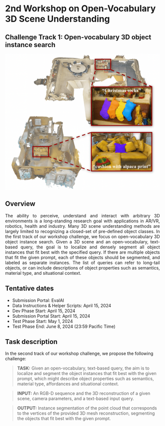 # 2nd Workshop on Open-Vocabulary 3D Scene Understanding 

<h2><strong>Challenge Track 1</strong>: Open-vocabulary 3D object instance search</h2>

<!-- ![Alt text](assets/scenefun3d_2.png "a title") -->
<!-- <video controls autoplay loop poster="assets/teaser2_poster.png">
  <source src="assets/teaser2.mp4" type="video/mp4">
</video> -->

<!-- ![Track 1 teaser](assets/track1_teaser.png) -->
<p align="center">
<img src="/assets/track1_teaser.png" alt="Track 1 teaser" width="620"/>
</p>


## Overview 

<div style="text-align: justify">
The ability to perceive, understand and interact with arbitrary 3D environments is a long-standing research goal with applications in AR/VR, robotics, health and industry. Many 3D scene understanding methods are largely limited to recognizing a closed-set of pre-defined object classes. In the first track of our workshop challenge, we focus on open-vocabulary 3D object instance search. Given a 3D scene and an open-vocabulary, text-based query, the goal is to localize and densely segment all object instances that fit best with the specified query. If there are multiple objects that fit the given prompt, each of these objects should be segmented, and labeled as separate instances. The list of queries can refer to long-tail objects, or can include descriptions of object properties such as semantics, material type, and situational context.
</div>

## Tentative dates

- Submission Portal: EvalAI
- Data Instructions & Helper Scripts: April 15, 2024
- Dev Phase Start: April 15, 2024
- Submission Portal Start: April 15, 2024
- Test Phase Start: May 1, 2024
- Test Phase End: June 8, 2024 (23:59 Pacific Time)


## Task description

In the second track of our workshop challenge, we propose the following challenge:

>**TASK:** Given an open-vocabulary, text-based query, the aim is to localize and segment the object instances that fit best with the given prompt, which might describe object properties such as semantics, material type, affordances and situational context. 

>**INPUT:**  An RGB-D sequence and the 3D reconstruction of a given scene, camera parameters, and a text-based input query.

>**OUTPUT:** Instance segmentation of the point cloud that corresponds to the vertices of the provided 3D mesh reconstruction, segmenting the objects that fit best with the given prompt.

<!-- * `mkdocs new [dir-name]` - Create a new project.
* `mkdocs serve` - Start the live-reloading docs server.
* `mkdocs build` - Build the documentation site.
* `mkdocs -h` - Print help message and exit. -->

<!-- ## Data download

    mkdocs.yml    # The configuration file.
    docs/
        index.md  # The documentation homepage.
        ...       # Other markdown pages, images and other files.


## Submission instructions


## Evaluation guidelines -->